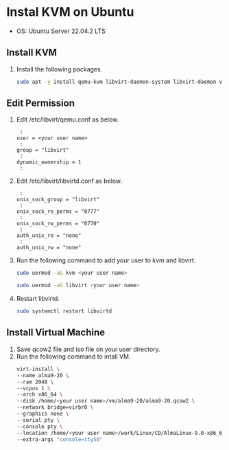 # Instal KVM on Ubuntu
- OS: Ubuntu Server 22.04.2 LTS

## Install KVM
1. Install the following packages.
   ```sh
   sudo apt -y install qemu-kvm libvirt-daemon-system libvirt-daemon virtinst bridge-utils libosinfo-bin
   ```

## Edit Permission
1. Edit /etc/libvirt/qemu.conf as below.
   ```
    :
   user = <your user name>
    :
   group = "libvirt"
    :
   dynamic_ownership = 1
    :
   ```
1. Edit /etc/libvirt/libvirtd.conf as below.
   ```
    :
   unix_sock_group = "libvirt"
    :
   unix_sock_ro_perms = "0777"
    :
   unix_sock_rw_perms = "0770"
    :
   auth_unix_ro = "none"
    :
   auth_unix_rw = "none"   
   ```
1. Run the following command to add your user to kvm and libvirt.
   ```sh
   sudo uermod -aG kvm <your user name>
   ```
   ```sh
   sudo uermod -aG libvirt <your user name>
   ```
1. Restart libvirtd.
   ```sh
   sudo systemctl restart libvirtd
   ```

## Install Virtual Machine
1. Save qcow2 file and iso file on your user directory.
1. Run the following command to intall VM.
   ```sh
   virt-install \
   --name alma9-20 \
   --ram 2048 \
   --vcpus 1 \
   --arch x86_64 \
   --disk /home/<your user name>/vm/alma9-20/alma9-20.qcow2 \
   --network bridge=virbr0 \
   --graphics none \
   --serial pty \
   --console pty \
   --location /home/<your user name>/work/Linux/CD/AlmaLinux-9.0-x86_64-dvd.iso \
   --extra-args "console=ttyS0"
   ```